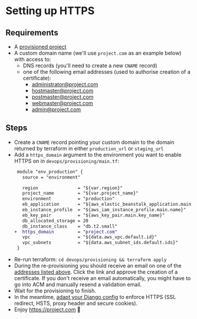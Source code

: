 # Setting up HTTPS

## Requirements

- A [provisioned project](./provisioning.md)
- A custom domain name (we'll use `project.com` as an example below) with access to:
  - DNS records (you'll need to create a new `CNAME` record)
  - one of the following email addresses (used to authorise creation of a certificate):
    - administrator@project.com
    - hostmaster@project.com
    - postmaster@project.com
    - webmaster@project.com
    - admin@project.com

## Steps

- Create a `CNAME` record pointing your custom domain to the domain returned by terraform in either `production_url` or `staging_url`
- Add a `https_domain` argument to the environment you want to enable HTTPS on in `devops/provisioning/main.tf`:
  ```diff
   module "env_production" {
     source = "environment"

     region               = "${var.region}"
     project_name         = "${var.project_name}"
     environment          = "production"
     eb_application       = "${aws_elastic_beanstalk_application.main.name}"
     eb_instance_profile  = "${aws_iam_instance_profile.main.name}"
     eb_key_pair          = "${aws_key_pair.main.key_name}"
     db_allocated_storage = 20
     db_instance_class    = "db.t2.small"
  +  https_domain         = "project.com"
     vpc                  = "${data.aws_vpc.default.id}"
     vpc_subnets          = "${data.aws_subnet_ids.default.ids}"
   }
  ```
- Re-run terraform: `cd devops/provisioning && terraform apply`
- During the re-provisioning you should receive an email on one of the [addresses listed above](#requirements).
  Click the link and approve the creation of a certificate.
  If you don't receive an email automatically, you might have to go into ACM and manually resend a validation email.
- Wait for the provisioning to finish.
- In the meantime, [adapt your Django config](https://docs.djangoproject.com/en/2.1/topics/security/#ssl-https) to enforce HTTPS (SSL redirect, HSTS, proxy header and secure cookies).
- Enjoy https://project.com 🎉
